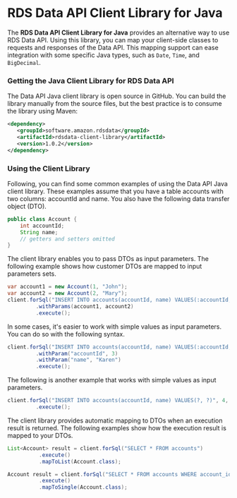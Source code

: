 # RDS Data API Client Library for Java

The **RDS Data API Client Library for Java** provides an alternative way 
to use RDS Data API. Using this library, you can map your client-side 
classes to requests and responses of the Data API. This mapping support 
can ease integration with some specific Java types, such as `Date`, `Time`, 
and `BigDecimal`.

### Getting the Java Client Library for RDS Data API
The Data API Java client library is open source in GitHub. You can build 
the library manually from the source files, but the best practice is to 
consume the library using Maven: 

```xml
<dependency>
   <groupId>software.amazon.rdsdata</groupId>
   <artifactId>rdsdata-client-library</artifactId>
   <version>1.0.2</version>
</dependency>
```

### Using the Client Library
Following, you can find some common examples of using the Data API Java client library. These examples assume that you have a table accounts with two columns: accountId and name. You also have the following data transfer object (DTO).

```java
public class Account {
    int accountId;
    String name;
    // getters and setters omitted
}  
```                               
                
The client library enables you to pass DTOs as input parameters. The following example shows how customer DTOs are mapped to input parameters sets.

```java
var account1 = new Account(1, "John");
var account2 = new Account(2, "Mary");
client.forSql("INSERT INTO accounts(accountId, name) VALUES(:accountId, :name)")
         .withParams(account1, account2)
         .execute();   
```             
                
In some cases, it's easier to work with simple values as input parameters. You can do so with the following syntax.

```java
client.forSql("INSERT INTO accounts(accountId, name) VALUES(:accountId, :name)")
         .withParam("accountId", 3)
         .withParam("name", "Karen")
         .execute();  
```            
                
The following is another example that works with simple values as input parameters.

```java
client.forSql("INSERT INTO accounts(accountId, name) VALUES(?, ?)", 4, "Peter")
         .execute();    
```        
                
The client library provides automatic mapping to DTOs when an execution result is returned. The following examples show how the execution result is mapped to your DTOs.

```java
List<Account> result = client.forSql("SELECT * FROM accounts")
          .execute()
          .mapToList(Account.class);
```

```java
Account result = client.forSql("SELECT * FROM accounts WHERE account_id = 1")
          .execute()
          .mapToSingle(Account.class);          
```                